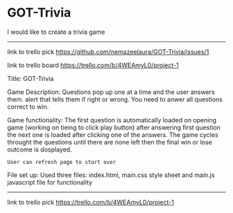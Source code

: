 # GOT-Trivia

I would like to create a trivia game


*************************
link to trello pick
https://github.com/nemazeelaura/GOT-Trivia/issues/1

link to trello board
https://trello.com/b/4WEAmyL0/project-1

Title: GOT-Trivia

Game Description:
	Questions pop up one at a time and the user answers them. alert that tells them if right or wrong. You need to anwer all questions correct to win.

Game functionality:
    The first question is automatically loaded on opening game (working on tieing to click play button)	after answering first question the next one is loaded after clicking one of the answers. The game cycles throught the questions until there are none left then the final win or lose outcome is dosplayed.

    User can refresh page to start over


File set up:
	Used three files: index.html, main.css style sheet and main.js javascript file for functionality




*************************
link to trello pick
https://trello.com/b/4WEAmyL0/project-1

